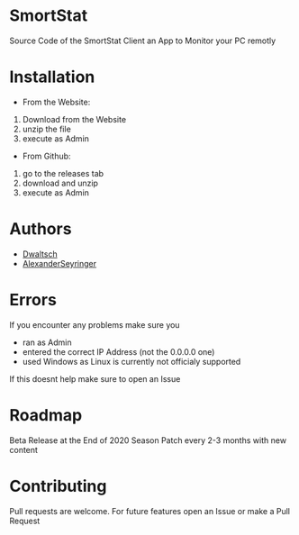 # SmortStat

Source Code of the SmortStat Client an App to Monitor your PC remotly

# Installation

* From the Website:

 1. Download from the Website
 2. unzip the file
 3. execute as Admin

* From Github:
 1. go to the releases tab
 2. download and unzip
 3. execute as Admin
 
# Authors
* [Dwaltsch](https://github.com/dwaltsch)
* [AlexanderSeyringer](https://github.com/alexanderseyringer)
# Errors
If you encounter any problems make sure you
* ran as Admin
* entered the correct IP Address (not the 0.0.0.0 one)
* used Windows as Linux is currently not officialy supported

If this doesnt help make sure to open an Issue

# Roadmap
Beta Release at the End of 2020
Season Patch every 2-3 months with new content

# Contributing
Pull requests are welcome. For future features open an Issue or make a Pull Request

